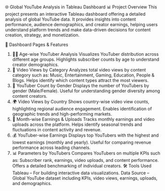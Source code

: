 🌐 Global YouTube Analysis in Tableau Dashboard
📊 Project Overview
This project presents an interactive Tableau dashboard offering a detailed analysis of global YouTube data. It provides insights into content performance, audience demographics, and creator earnings, helping users understand platform trends and make data-driven decisions for content creation, strategy, and monetization.

📁 Dashboard Pages & Features
1. 🧑‍💻 Age-wise YouTuber Analysis
Visualizes YouTuber distribution across different age groups.
Highlights subscriber counts by age to understand creator demographics.
2. 🎥 Video Views by Category
Analyzes total video views by content category such as:
Music, Entertainment, Gaming, Education, People & Blogs.
Helps identify which content types attract the most viewers.
3. 🚻 YouTuber Count by Gender
Displays the number of YouTubers by gender (Male/Female).
Useful for understanding gender diversity among content creators.
4. 🌍 Video Views by Country
Shows country-wise video view counts, highlighting regional audience engagement.
Enables identification of geographic trends and high-performing markets.
5. 📆 Month-wise Earnings & Uploads
Tracks monthly earnings and video uploads across the platform.
Helps identify seasonal trends and fluctuations in content activity and revenue.
6. 💰 YouTuber-wise Earnings
Displays top YouTubers with the highest and lowest earnings (monthly and yearly).
Useful for comparing revenue performance across leading channels.
7. 📊 Parameters by YouTubers
Compares YouTubers on multiple KPIs such as:
Subscriber rank, earnings, video uploads, and content performance.
Offers a detailed benchmarking of individual creators.
🛠️ Tools Used
Tableau – For building interactive data visualizations.
Data Source – Global YouTube dataset including KPIs, video views, earnings, uploads, and demographics.
